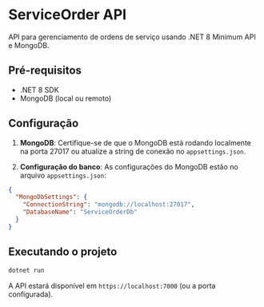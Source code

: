 # ServiceOrder API

API para gerenciamento de ordens de serviço usando .NET 8 Minimum API e MongoDB.

## Pré-requisitos

- .NET 8 SDK
- MongoDB (local ou remoto)

## Configuração

1. **MongoDB**: Certifique-se de que o MongoDB está rodando localmente na porta 27017 ou atualize a string de conexão no `appsettings.json`.

2. **Configuração do banco**: As configurações do MongoDB estão no arquivo `appsettings.json`:
```json
{
  "MongoDbSettings": {
    "ConnectionString": "mongodb://localhost:27017",
    "DatabaseName": "ServiceOrderDb"
  }
}
```

## Executando o projeto

```bash
dotnet run
```

A API estará disponível em `https://localhost:7000` (ou a porta configurada).
